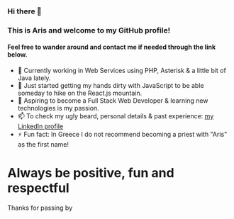 ### Hi there 👋

### This is Aris and welcome to my GitHub profile!
#### Feel free to wander around and contact me if needed through the link below.

- 🔭 Currently working in Web Services using PHP, Asterisk & a little bit of Java lately.
- 🌱 Just started getting my hands dirty with JavaScript to be able someday to hike on the React.js mountain.
- 🤔 Aspiring to become a Full Stack Web Developer & learning new technologies is my passion.
- 📫 To check my ugly beard, personal details & past experience: <a href="https://www.linkedin.com/in/aris-giotis-93b890156/">my LinkedIn profile</a> 
- ⚡ Fun fact: In Greece I do not recommend becoming a priest with "Aris" as the first name!

# Always be positive, fun and respectful
Thanks for passing by
